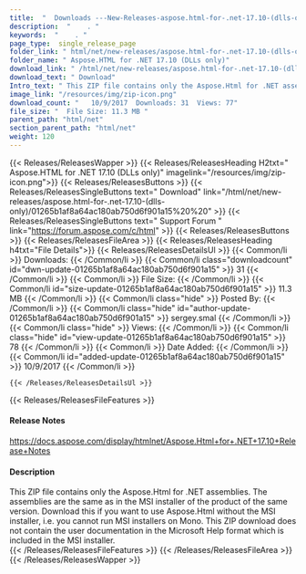 ```yaml
---
title:  "  Downloads ---New-Releases-aspose.html-for-.net-17.10-(dlls-only) . " 
description:  "    . " 
keywords:  "    . " 
page_type:  single_release_page
folder_link: " html/net/new-releases/aspose.html-for-.net-17.10-(dlls-only)/"
folder_name: " Aspose.HTML for .NET 17.10 (DLLs only)"
download_link: " /html/net/new-releases/aspose.html-for-.net-17.10-(dlls-only)/01265b1af8a64ac180ab750d6f901a15"
download_text: " Download"
Intro_text: " This ZIP file contains only the Aspose.Html for .NET assemblies. The assemblies ..."
image_link: "/resources/img/zip-icon.png"
download_count: "   10/9/2017  Downloads: 31  Views: 77"
file_size: "  File Size: 11.3 MB "
parent_path: "html/net"
section_parent_path: "html/net"
weight: 120
---
```


{{< Releases/ReleasesWapper >}}
  {{< Releases/ReleasesHeading H2txt=" Aspose.HTML for .NET 17.10 (DLLs only)" imagelink="/resources/img/zip-icon.png">}}
  {{< Releases/ReleasesButtons >}}
    {{< Releases/ReleasesSingleButtons text=" Download" link="/html/net/new-releases/aspose.html-for-.net-17.10-(dlls-only)/01265b1af8a64ac180ab750d6f901a15%20%20" >}}
    {{< Releases/ReleasesSingleButtons text=" Support Forum " link="https://forum.aspose.com/c/html" >}}
  {{< Releases/ReleasesButtons >}}
  {{< Releases/ReleasesFileArea >}}
    {{< Releases/ReleasesHeading h4txt="File Details">}}
    {{< Releases/ReleasesDetailsUl >}}
            {{< Common/li  >}} Downloads: {{< /Common/li >}} 
      {{< Common/li class="downloadcount" id="dwn-update-01265b1af8a64ac180ab750d6f901a15" >}} 31 {{< /Common/li >}} 
      {{< Common/li  >}} File Size: {{< /Common/li >}} 
      {{< Common/li id="size-update-01265b1af8a64ac180ab750d6f901a15" >}} 11.3 MB {{< /Common/li >}} 
      {{< Common/li  class="hide" >}} Posted By: {{< /Common/li >}} 
      {{< Common/li class="hide" id="author-update-01265b1af8a64ac180ab750d6f901a15" >}} sergey.smal {{< /Common/li >}} 
      {{< Common/li class="hide"  >}} Views: {{< /Common/li >}} 
      {{< Common/li class="hide" id="view-update-01265b1af8a64ac180ab750d6f901a15" >}} 78 {{< /Common/li >}} 
      {{< Common/li  >}} Date Added: {{< /Common/li >}} 
      {{< Common/li id="added-update-01265b1af8a64ac180ab750d6f901a15" >}} 10/9/2017 {{< /Common/li >}} 

    {{< /Releases/ReleasesDetailsUl >}}

  {{< Releases/ReleasesFileFeatures >}}
      <h4>Release Notes</h4><div><a href="https://docs.aspose.com/display/htmlnet/Aspose.Html+for+.NET+17.10+Release+Notes">https://docs.aspose.com/display/htmlnet/Aspose.Html+for+.NET+17.10+Release+Notes</a></div><h4>Description</h4><div class="HTMLDescription">This ZIP file contains only the Aspose.Html for .NET assemblies. The assemblies are the same as in the MSI installer of the product of the same version. Download this if you want to use Aspose.Html without the MSI installer, i.e. you cannot run MSI installers on Mono. This ZIP download does not contain the user documentation in the Microsoft Help format which is included in the MSI installer.</div>
  {{< /Releases/ReleasesFileFeatures >}}
 {{< /Releases/ReleasesFileArea >}}
{{< /Releases/ReleasesWapper >}}


